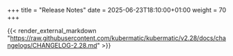 +++
title = "Release Notes"
date = 2025-06-23T18:10:00+01:00
weight = 70
+++

{{< render_external_markdown "https://raw.githubusercontent.com/kubermatic/kubermatic/v2.28/docs/changelogs/CHANGELOG-2.28.md" >}}